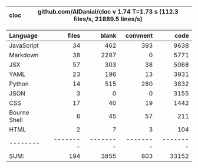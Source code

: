 cloc|github.com/AlDanial/cloc v 1.74  T=1.73 s (112.3 files/s, 21889.5 lines/s)
--- | ---

Language|files|blank|comment|code
:-------|-------:|-------:|-------:|-------:
JavaScript|34|462|393|9638
Markdown|38|2287|0|5771
JSX|57|303|38|5068
YAML|23|196|13|3931
Python|14|515|280|3832
JSON|3|0|0|3155
CSS|17|40|19|1442
Bourne Shell|6|45|57|211
HTML|2|7|3|104
--------|--------|--------|--------|--------
SUM:|194|3855|803|33152

